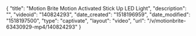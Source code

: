 {
    "title": "Motion Brite Motion Activated Stick Up LED Light",
    "description": "",
    "videoid": "140824293",
    "date_created": "1518196959",
    "date_modified": "1518197500",
    "type": "captivate",
    "layout": "video",
    "url": "\/v\/motionbrite-63430929-mp4\/140824293"
}